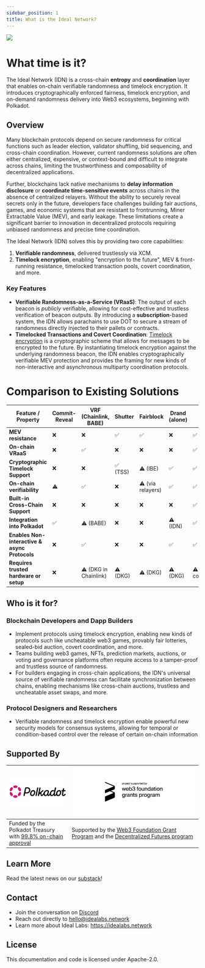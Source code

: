 ```yaml
---
sidebar_position: 1
title: What is the Ideal Network?
---
```


![](../../static/assets/idn_logo.png)

#  What time is it?

The Ideal Network (IDN) is a cross-chain **entropy** and **coordination** layer that enables on-chain verifiable randomness and timelock encryption. It introduces cryptographically enforced fairness, timelock encryption, and on-demand randomness delivery into Web3 ecosystems, beginning with Polkadot.

## Overview

Many blockchain protocols depend on secure randomness for critical functions such as leader election, validator shuffling, bid sequencing, and cross-chain coordination. However, current randomness solutions are often either centralized, expensive, or context-bound and difficult to integrate across chains, limiting the trustworthiness and composability of decentralized applications.

Further, blockchains lack native mechanisms to **delay information disclosure** or **coordinate time-sensitive events** across chains in the absence of centralized relayers. Without the ability to securely reveal secrets only in the future, developers face challenges building fair auctions, games, and economic systems that are resistant to frontrunning, Miner Extractable Value (MEV), and early leakage. These limitations create a significant barrier to innovation in decentralized protocols   requiring unbiased randomness and precise time coordination.

The Ideal Network (IDN) solves this by providing two core capabilities:

1. **Verifiable randomness**, delivered trustlessly via XCM.
2. **Timelock encryption**, enabling "encryption to the future", MEV & front-running resistance, timelocked transaction pools, covert coordination, and more.

### Key Features

- **Verifiable Randomness-as-a-Service (VRaaS)**: The output of each beacon is *publicly* verifiable, allowing for cost-effective and trustless verification of beacon outputs. By introducing a **subscription**-based system, the IDN allows parachains to use DOT to secure a stream of randomness directly injected to their pallets or contracts. 
- **Timelocked Transactions and Covert Coordination**: [Timelock encryption](../concepts/timelock_encryption.md) is a cryptographic scheme that allows for messages to be encrypted to the future. By instantiating timelock encryption against the underlying randomness beacon, the IDN enables cryptographically verifiable MEV protection and provides the framing for new kinds of non-interactive and asynchronous multiparty coordination protocols.

# Comparison to Existing Solutions

| Feature / Property                            | Commit-Reveal | VRF (Chainlink, BABE) | Shutter | Fairblock        | Drand (alone) | IDN               |
| --------------------------------------------- | ------------- | --------------------- | ------- | ---------------- | ------------- | ----------------- |
| **MEV resistance**                            | ❌             | ❌                     | ✅       | ✅                | ❌             | ✅                 |
| **On-chain VRaaS**                            | ❌             | ✅                     | ❌       | ❌                | ❌             | ✅                 |
| **Cryptographic Timelock Support**            | ❌             | ❌                     | ✅ (TSS) | ⚠️ (IBE)          | ✅             | ✅                 |
| **On-chain verifiability**                    | ⚠️             | ✅                     | ❌       | ⚠️ (via relayers) | ✅             | ✅                 |
| **Built-in Cross-Chain Support**              | ❌             | ❌                     | ❌       | ❌                | ❌             | ✅                 |
| **Integration into Polkadot**                 | ✅             | ⚠️ (BABE)              | ❌       | ❌                | ⚠️ (IDN)       | ✅                 |
| **Enables Non-interactive & async Protocols** | ❌             | ✅                     | ❌       | ❌                | ✅             | ✅                 |
| **Requires trusted hardware or setup**        | ❌             | ⚠️ (DKG in Chainlink)  | ⚠️ (DKG) | ⚠️ (DKG)          | ⚠️ (DKG)       | ⚠️ (PoA consensus) |



## Who is it for?

### Blockchain Developers and Dapp Builders
- Implement protocols using timelock encryption, enabling new kinds of protocols such like uncheatable web3 games, provably fair lotteries, sealed-bid auction, covert coordination, and more.
- Teams building web3 games, NFTs, prediction markets, auctions, or voting and governance platforms often require access to a tamper-proof and trustless source of randomness. 
- For builders engaging in cross-chain applications, the IDN's universal source of verifiable randomness can facilitate synchronization between chains, enabling mechanisms like cross-chain auctions, trustless and uncheatable asset swaps, and more.

### Protocol Designers and Researchers
- Verifiable randomness and timelock encryption enable powerful new security models for consensus systems, allowing for temporal or condition-based control over the release of certain on-chain information

## Supported By

| [![Polkadot Treasury Logo](../image.png)](https://polkadot.polkassembly.io/referenda/1383) | [![Web3 Foundation Grant](https://raw.githubusercontent.com/ideal-lab5/etf/main/resources/web3%20foundation_grants_badge_black.png)](https://github.com/ideal-lab5/Grants-Program/blob/master/applications/cryptex.md) |
|---|---|
| Funded by the Polkadot Treasury with [99.8% on-chain approval](https://polkadot.polkassembly.io/referenda/1383) | Supported by the [Web3 Foundation Grant Program](https://github.com/ideal-lab5/Grants-Program/blob/master/applications/cryptex.md) and the [Decentralized Futures program](https://futures.web3.foundation/) |

## Learn More

Read the latest news on our [substack](https://ideallabs.substack.com/)! 

## Contact

- Join the conversation on [Discord](https://discord.gg/4fMDbyRw7R)
- Reach out directly to hello@idealabs.network
- Learn more about Ideal Labs: https://idealabs.network

## License
This documentation and code is licensed under Apache-2.0.
